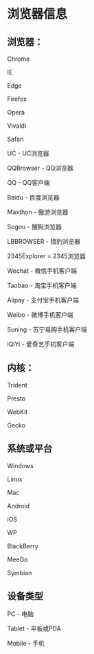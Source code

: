 # 浏览器信息

## 浏览器：

Chrome

IE

Edge

Firefox

Opera

Vivaldi

Safari

UC - UC浏览器

QQBrowser - QQ浏览器

QQ - QQ客户端

Baidu - 百度浏览器

Maxthon - 傲游浏览器

Sogou - 搜狗浏览器

LBBROWSER - 猎豹浏览器

2345Explorer = 2345浏览器

Wechat - 微信手机客户端

Taobao - 淘宝手机客户端

Alipay - 支付宝手机客户端

Weibo - 微博手机客户端

Suning - 苏宁易购手机客户端

iQiYi - 爱奇艺手机客户端

## 内核：

Trident

Presto

WebKit

Gecko

## 系统或平台

Windows

Linux

Mac

Android

iOS

WP

BlackBerry

MeeGo

Symbian

## 设备类型

PC - 电脑

Tablet - 平板或PDA

Mobile - 手机